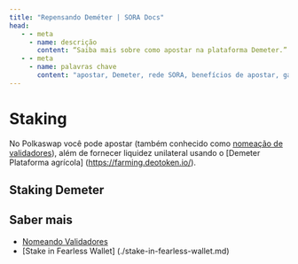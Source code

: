 ```yaml
---
title: "Repensando Deméter | SORA Docs"
head:
   - - meta
     - name: descrição
       content: “Saiba mais sobre como apostar na plataforma Demeter.”
   - - meta
     - name: palavras chave
       content: "apostar, Demeter, rede SORA, benefícios de apostar, ganhar recompensas"
---
```


# Staking

No Polkaswap você pode apostar (também conhecido como [nomeação de
validadores](nomination-validators.md)), além de fornecer
liquidez unilateral usando o [Demeter
Plataforma agrícola] (https://farming.deotoken.io/).

## Staking Demeter

<!-- @include: /snippets/demeter-stake-polkaswap.md -->

## Saber mais

- [Nomeando Validadores](./nomination-validators.md)
- [Stake in Fearless Wallet] (./stake-in-fearless-wallet.md)